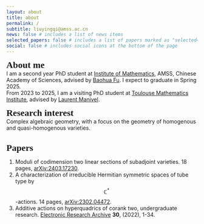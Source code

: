 ```yaml
---
layout: about
title: about
permalink: /
subtitle: liuyingqi@amss.ac.cn
news: false # includes a list of news items
selected_papers: false # includes a list of papers marked as "selected={true}"
social: false # includes social icons at the bottom of the page
---
```

<b><font size="5"><font style="font-family: Gill Sans">About me</font></font></b> 
<br>
I am a second year PhD student at [Institute of Mathematics](http://www.math.ac.cn/), AMSS, Chinese Academy of Sciences, advised by [Baohua Fu](http://www.math.ac.cn/people/fbh/). I expect to graduate in Spring 2025.<br>
From 2023 to 2025, I am a visiting PhD student at [Toulouse Mathematics Institute](https://www.math.univ-toulouse.fr/fr/), advised by [Laurent Manivel](https://manivel.perso.math.cnrs.fr/).<br>

<b><font size="5"><font style="font-family: Gill Sans">Research interest</font></font></b> 
<br>
Complex algebraic geometry, with a focus on the geometry of homogenous and quasi-homogenous varieties. <br><br>

<b><font size="5"><font style="font-family: Gill Sans"> Papers </font></font></b> 
<br>
1. Moduli of codimension two linear sections of subadjoint varieties. 18 pages, [arXiv:2403.17230](https://arxiv.org/abs/2403.17230).
2. A characterization of irreducible Hermitian symmetric spaces of tube type by $$\mathbb{C}^{*}$$-actions. 14 pages, [arXiv:2302.04472](https://arxiv.org/abs/2302.04472).
3. Additive actions on hyperquadrics of corank two, undergraduate research.
   [Electronic Research Archive](https://www.aimspress.com/article/doi/10.3934/era.2022001?viewType=HTML) <b>30</b>, (2022), 1-34.
   
   


